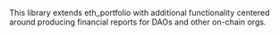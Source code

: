 This library extends eth_portfolio with additional functionality centered around producing financial reports for DAOs and other on-chain orgs.